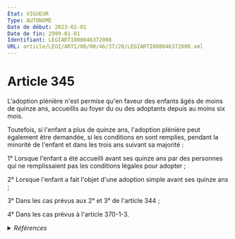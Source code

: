 ```yaml
---
État: VIGUEUR
Type: AUTONOME
Date de début: 2023-01-01
Date de fin: 2999-01-01
Identifiant: LEGIARTI000046372008
URL: article/LEGI/ARTI/00/00/46/37/20/LEGIARTI000046372008.xml
---
```


<h1>Article 345</h1>

L'adoption plénière n'est permise qu'en faveur des enfants âgés de moins de
quinze ans, accueillis au foyer du ou des adoptants depuis au moins six mois.<br />

Toutefois, si l'enfant a plus de quinze ans, l'adoption plénière peut également
être demandée, si les conditions en sont remplies, pendant la minorité de
l'enfant et dans les trois ans suivant sa majorité :<br />

1° Lorsque l'enfant a été accueilli avant ses quinze ans par des personnes qui
ne remplissaient pas les conditions légales pour adopter ;<br />

2° Lorsque l'enfant a fait l'objet d'une adoption simple avant ses quinze ans
;<br />

3° Dans les cas prévus aux 2° et 3° de l'article 344 ;<br />

4° Dans les cas prévus à l'article 370-1-3.


<details>
  <summary><em>Références</em></summary>

  <h2>Articles faisant référence à l'article</h2>
  
  <ul>
    <li>
      <a href="https://legal.tricoteuses.fr//redirection/LEGIARTI000046369146?vers=git&vers=legifrance">Ordonnance n° 2022-1292 du 5 octobre 2022 prise en application de l'article 18 de la loi n° 2022-219 du 21 février 2022 visant à réformer l'adoption - article 5 ENTIEREMENT_MODIF</a> MODIFIE source
    </li>
    <li>
      <a href="https://legal.tricoteuses.fr//redirection/LEGIARTI000006425888?vers=git&vers=legifrance">Code civil - article 348-3 AUTONOME MODIFIE, en vigueur du 1996-07-06 au 2010-12-24</a> CITATION cible
    </li>
    <li>
      <a href="https://legal.tricoteuses.fr//redirection/LEGIARTI000006425886?vers=git&vers=legifrance">Code civil - article 348-3 AUTONOME MODIFIE, en vigueur du 1966-11-01 au 1995-02-09</a> CITATION cible
    </li>
    <li>
      <a href="https://legal.tricoteuses.fr//redirection/LEGIARTI000006425887?vers=git&vers=legifrance">Code civil - article 348-3 AUTONOME MODIFIE, en vigueur du 1995-05-09 au 1996-07-06</a> CITATION cible
    </li>
    <li>
      <a href="https://legal.tricoteuses.fr//redirection/LEGIARTI000023276602?vers=git&vers=legifrance">Code civil - article 348-3 AUTONOME MODIFIE, en vigueur du 2010-12-24 au 2022-02-23</a> CITATION cible
    </li>
    <li>
      <a href="https://legal.tricoteuses.fr//redirection/LEGIARTI000045205017?vers=git&vers=legifrance">Code civil - article 348-3 AUTONOME MODIFIE, en vigueur du 2022-02-23 au 2023-01-01</a> CITATION cible
    </li>
    <li>
      <a href="https://legal.tricoteuses.fr//redirection/LEGIARTI000046373309?vers=git&vers=legifrance">Code civil - article 348-3 AUTONOME VIGUEUR, en vigueur depuis le 2023-01-01</a> CITATION cible
    </li>
    <li>
      <a href="https://legal.tricoteuses.fr//redirection/LEGIARTI000046372017?vers=git&vers=legifrance">Code civil - article 345-1 AUTONOME VIGUEUR, en vigueur depuis le 2023-01-01</a> CITATION cible
    </li>
  </ul>
  
  <h2>Références faites par l'article</h2>
  
  <ul>
    <li>
      CODIFICATION source Loi 1803-03-14
    </li>
    <li>
      1966-07-11 CITATION cible <a href="https://legal.tricoteuses.fr//redirection/LEGIARTI000006283831?vers=git&vers=legifrance">Loi n° 66-500 du 11 juillet 1966 portant réforme de l'adoption - article 7 AUTONOME VIGUEUR, en vigueur depuis le 1966-11-01</a>
    </li>
    <li>
      1974-07-05 CITATION cible <a href="https://legal.tricoteuses.fr//redirection/LEGIARTI000006283859?vers=git&vers=legifrance">Loi n° 74-631 du 5 juillet 1974 fixant à dix-huit ans l'âge de la majorité - article 22 AUTONOME VIGUEUR, en vigueur depuis le 1974-07-07</a>
    </li>
    <li>
      1982-10-28 CITATION cible <a href="https://legal.tricoteuses.fr//redirection/LEGIARTI000006682894?vers=git&vers=legifrance">Décret n°82-938 du 28 octobre 1982 CREANT UNE MEDAILLE DE LA FAMILLE FRANCAISE. - article 2 AUTONOME ABROGE, en vigueur du 1983-01-01 au 2004-10-26</a>
    </li>
    <li>
      2022-10-05 MODIFIE cible <a href="https://legal.tricoteuses.fr//redirection/LEGIARTI000046369146?vers=git&vers=legifrance">Ordonnance n° 2022-1292 du 5 octobre 2022 prise en application de l'article 18 de la loi n° 2022-219 du 21 février 2022 visant à réformer l'adoption - article 5 ENTIEREMENT_MODIF</a>
    </li>
    <li>
      2999-01-01 CITATION source <a href="https://legal.tricoteuses.fr//redirection/LEGIARTI000046372017?vers=git&vers=legifrance">Code civil - article 345-1 AUTONOME VIGUEUR, en vigueur depuis le 2023-01-01</a>
    </li>
    <li>
      2999-01-01 CITATION source <a href="https://legal.tricoteuses.fr//redirection/LEGIARTI000006425886?vers=git&vers=legifrance">Code civil - article 348-3 AUTONOME MODIFIE, en vigueur du 1966-11-01 au 1995-02-09</a>
    </li>
    <li>
      2999-01-01 CONCORDE source <a href="https://legal.tricoteuses.fr//redirection/LEGIARTI000046372037?vers=git&vers=legifrance">Code civil - article 349 AUTONOME VIGUEUR, en vigueur depuis le 2023-01-01</a>
    </li>
    <li>
      2999-01-01 CITATION cible <a href="https://legal.tricoteuses.fr//redirection/LEGIARTI000046376342?vers=git&vers=legifrance">Code civil - article 361 AUTONOME VIGUEUR, en vigueur depuis le 2023-01-01</a>
    </li>
  </ul>
</details>
